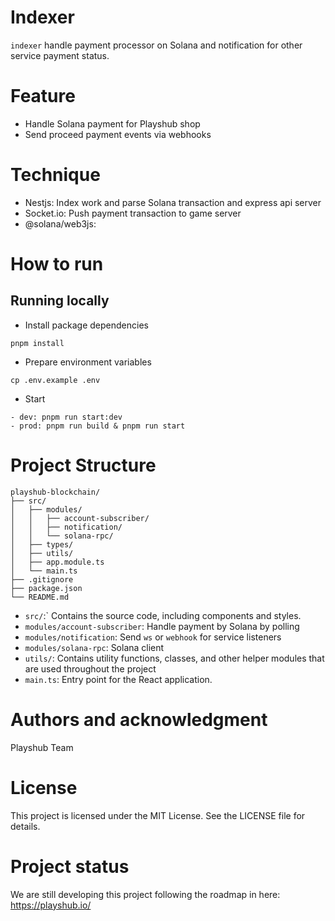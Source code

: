 # Indexer

`indexer` handle payment processor on Solana and notification for other service payment status.

# Feature

- Handle Solana payment for Playshub shop
- Send proceed payment events via webhooks

# Technique

- Nestjs: Index work and parse Solana transaction and express api server
- Socket.io: Push payment transaction to game server
- @solana/web3js:

# How to run

## Running locally

- Install package dependencies

```shell
pnpm install
```

- Prepare environment variables

```shell
cp .env.example .env
```

- Start

```shell
- dev: pnpm run start:dev
- prod: pnpm run build & pnpm run start
```

# Project Structure

```
playshub-blockchain/
├── src/
│   ├── modules/
│   │   ├── account-subscriber/
│   │   ├── notification/
│   │   └── solana-rpc/
│   ├── types/
│   ├── utils/
│   ├── app.module.ts
│   └── main.ts
├── .gitignore
├── package.json
└── README.md
```

- `src/`:` Contains the source code, including components and styles.
- `modules/account-subscriber`: Handle payment by Solana by polling
- `modules/notification`: Send `ws` or `webhook` for service listeners
- `modules/solana-rpc`: Solana client
- `utils/`: Contains utility functions, classes, and other helper modules that are used throughout the project
- `main.ts`: Entry point for the React application.

# Authors and acknowledgment

Playshub Team

# License

This project is licensed under the MIT License. See the LICENSE file for details.

# Project status

We are still developing this project following the roadmap in here: https://playshub.io/
